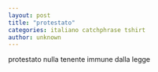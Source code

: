```yaml
---
layout: post
title: "protestato"
categories: italiano catchphrase tshirt
author: unknown
---
```

protestato nulla tenente immune dalla legge
